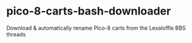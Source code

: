 # pico-8-carts-bash-downloader
Download &amp; automatically rename Pico-8 carts from the Lexaloffle BBS threads
